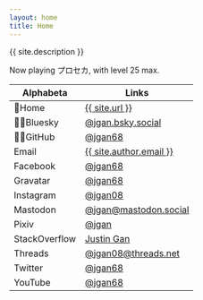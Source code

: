 ```yaml
---
layout: home
title: Home
---
```


{{ site.description }}

Now playing プロセカ, with level 25 max.

| Alphabeta     | Links                                                                              |
| ------------- | ---------------------------------------------------------------------------------- |
| 🌈Home        | <a href="{{ site.url }}">{{ site.url }}</a>                                        |
| 🏳️‍🌈Bluesky     | <a rel="me" href="https://bsky.app/profile/jgan.bsky.social">@jgan.bsky.social</a> |
| 🏳️‍🌈GitHub      | <a rel="me" href="https://github.com/jgan68">@jgan68</a>                           |
| Email         | <a rel="me" href="mailto:{{ site.author.email }}">{{ site.author.email }}</a>      |
| Facebook      | <a rel="me" href="https://facebook.com/jgan08">@jgan68</a>                         |
| Gravatar      | <a rel="me" href="https://gravatar.com/jgan68">@jgan68</a>                         |
| Instagram     | <a rel="me" href="https://instagram.com/jgan08">@jgan08</a>                        |
| Mastodon      | <a rel="me" href="https://mastodon.social/@jgan">@jgan@mastodon.social</a>         |
| Pixiv         | <a rel="me" href="https://pixiv.net/users/37243507">@jgan</a>                      |
| StackOverflow | <a rel="me" href="https://stackoverflow.com/users/14583453">Justin Gan</a>         |
| Threads       | <a rel="me" href="https://threads.net/@jgan08">@jgan08@threads.net</a>             |
| Twitter       | <a rel="me" href="https://twitter.com/jgan68">@jgan68</a>                          |
| YouTube       | <a rel="me" href="https://youtube.com/@jgan68">@jgan68</a>                         |
